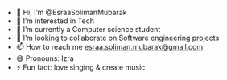- 👋 Hi, I’m @EsraaSolimanMubarak
- 👀 I’m interested in Tech
- 🌱 I’m currently a Computer science student
- 💞️ I’m looking to collaborate on Software engineering projects 
- 📫 How to reach me esraa.soliman.mubarak@gmail.com
- 😄 Pronouns: Izra
- ⚡ Fun fact: love singing & create music

<!---
EsraaSolimanMubarak/EsraaSolimanMubarak is a ✨ special ✨ repository because its `README.md` (this file) appears on your GitHub profile.
You can click the Preview link to take a look at your changes.
--->
